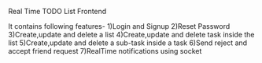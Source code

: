 Real Time TODO List Frontend

It contains following features-
1)Login and Signup 
2)Reset Password
3)Create,update and delete a list
4)Create,update and delete task inside the list
5)Create,update and delete a sub-task inside a task
6)Send reject and accept friend request
7)RealTime notifications using socket

